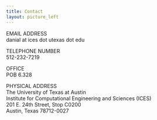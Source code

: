 ```yaml
---
title: Contact
layout: picture_left
---
```


EMAIL ADDRESS<br>
danial at ices dot utexas dot edu

TELEPHONE NUMBER<br>
512-232-7219

OFFICE<br>
POB 6.328

PHYSICAL ADDRESS<br>
The University of Texas at Austin<br>
Institute for Computational Engineering and Sciences (ICES)<br>
201 E. 24th Street, Stop C0200<br>
Austin, Texas 78712-0027 
